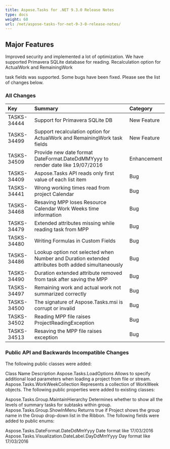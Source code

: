 ```yaml
---
title: Aspose.Tasks for .NET 9.3.0 Release Notes
type: docs
weight: 60
url: /net/aspose-tasks-for-net-9-3-0-release-notes/
---
```


## **Major Features**
Improved security and implemented a lot of optimization. We have supported Primavera SQLite database for reading. Recalculation option for ActualWork and RemainingWork

task fields was supported. Some bugs have been fixed. Please see the list of changes below.
### **All Changes**

|**Key** |**Summary** |**Category** |
| :- | :- | :- |
|TASKS-34444 |Support for Primavera SQLite DB |New Feature |
|TASKS-34499 |Support recalculation option for ActualWork and RemainingWork task fields |New Feature |
|TASKS-34509 |Provide new date format DateFormat.DateDdMMYyyy to render date like 19/07/2016 |Enhancement |
|TASKS-34409 |Aspose.Tasks API reads only first value of each list item |Bug |
|TASKS-34441 |Wrong working times read from project Calendar |Bug |
|TASKS-34468 |Resaving MPP loses Resource Calendar Work Weeks time information |Bug |
|TASKS-34479 |Extended attributes missing while reading task from MPP |Bug |
|TASKS-34480 |Writing Formulas in Custom Fields |Bug |
|TASKS-34486 |Lookup option not selected when Number and Duration extended attributes both added simultaneously |Bug |
|TASKS-34490 |Duration extended attribute removed from task after saving the MPP |Bug |
|TASKS-34497 |Remaining work and actual work not summarized correctly |Bug |
|TASKS-34500 |The signature of Aspose.Tasks.msi is corrupt or invalid |Bug |
|TASKS-34502 |Reading MPP file raises ProjectReadingException |Bug |
|TASKS-34513 |Resaving the MPP file raises exception |Bug |
### **Public API and Backwards Incompatible Changes**
The following public classes were added:

Class Name Description
Aspose.Tasks.LoadOptions Allows to specify additional load parameters when loading a project from file or
stream.
Aspose.Tasks.WorkWeekCollection Represents a collection of WorkWeek objects.
The following public properties were added to existing classes:

Aspose.Tasks.Group.MaintainHierarchy Determines whether to show all the levels of summary tasks for subtasks within group.
Aspose.Tasks.Group.ShowInMenu Returns true if Project shows the group name in the Group drop-down list in the
Ribbon.
The following fields were added to public enums:

Aspose.Tasks.DateFormat.DateDdMmYyyy Date format like 17/03/2016
Aspose.Tasks.Visualization.DateLabel.DayDdMmYyyy Day format like 17/03/2016
